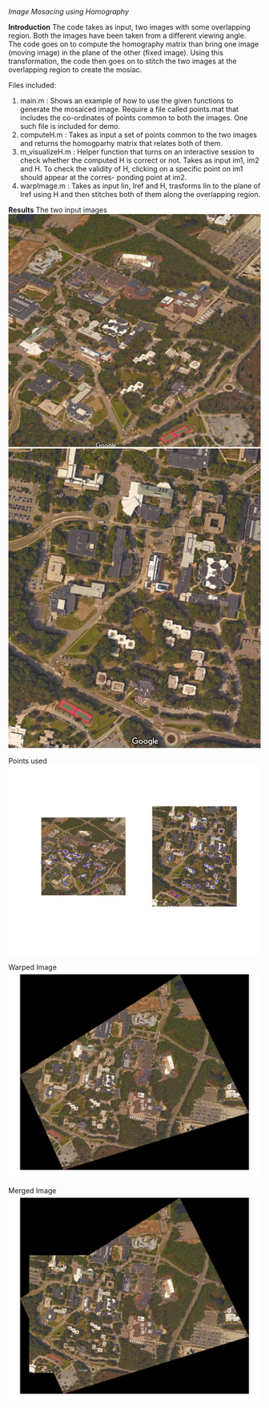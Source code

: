 *Image Mosacing using Homography*

**Introduction**
The code takes as input, two images with some overlapping region. Both the images have been taken from a different viewing
angle. The code goes on to compute the homography matrix than bring one image (moving image) in the plane of the other (fixed
image). Using this transformation, the code then goes on to stitch the two images at the overlapping region to create the
mosiac.

Files included:
1. main.m : Shows an example of how to use the given functions to generate the mosaiced image. Require a file called points.mat
  that includes the co-ordinates of points common to both the images. One such file is included for demo.
2. computeH.m : Takes as input a set of points common to the two images and returns the homogparhy matrix that relates both of 
  them.
3. m_visualizeH.m : Helper function that turns on an interactive session to check whether the computed H is correct or not.
  Takes as input im1, im2 and H. To check the validity of H, clicking on a specific point on im1 should appear at the corres-
  ponding point at im2.
4. warpImage.m : Takes as input Iin, Iref and H, trasforms Iin to the plane of Iref using H and then stitches both of them
  along the overlapping region.

**Results**
The two input images
![Alt text](/sbu1.jpg?raw=true "Iin") ![Alt text](/sbu2.jpg?raw=true "Iref")

Points used
![Alt text](/points_used.jpg?raw=true "Points used")

Warped Image
![Alt text](/sbu1_warped.jpg?raw=true "Iin warped in the plane of Iref")

Merged Image
![Alt text](/sbu_merged.jpg?raw=true "Merged Image")
